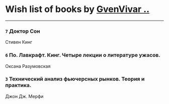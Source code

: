 # Wish list of books by [GvenVivar ..](https://www.facebook.com/app_scoped_user_id/158266434925901/)
---

### `7` Доктор Сон
Стивен Кинг

### `6` По. Лавкрафт. Кинг. Четыре лекции о литературе ужасов.
Оксана Разумовская

### `3` Технический анализ фьючерсных рынков. Теория и практика.
Джон Дж. Мерфи

